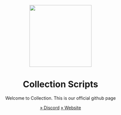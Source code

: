<p align="center">
  <img width="200px" src="https://cdn.discordapp.com/attachments/994781987674017832/1008741229703475291/collection_nobg_cropped.png" />
 </p>
<h1 align="center">Collection Scripts</h1>
<p align="center">
Welcome to Collection. This is our official github page
</p>

<p align="center"> <a href="http://dsc.gg/collection-scripts">» Discord</a>   <a href="http://collection-scripts.com">» Website</a> </p>

